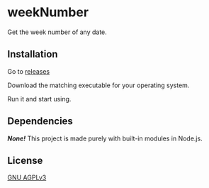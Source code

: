 # weekNumber

Get the week number of any date.
## Installation
Go to [releases](https://github.com/Atlas7005/weekNumber/releases/latest)

Download the matching executable for your operating system.

Run it and start using.
## Dependencies

***None!*** This project is made purely with built-in modules in Node.js.
## License
[GNU AGPLv3](https://choosealicense.com/licenses/agpl-3.0/)
